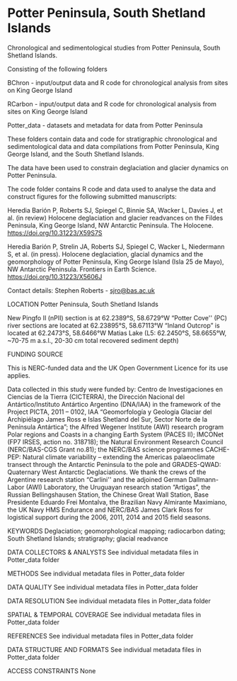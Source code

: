 # Potter Peninsula, South Shetland Islands

Chronological and sedimentological studies from Potter Peninsula, South Shetland Islands.

Consisting of the following folders

BChron -  input/output data and R code for chronological analysis from sites on King George Island 

RCarbon - input/output data and R code for chronological analysis from sites on King George Island 

Potter_data - datasets and metadata for data from Potter Peninsula

These folders contain data and code for stratigraphic chronological and sedimentological data and data compilations from Potter Peninsula, King George Island, and the South Shetland Islands. 

The data have been used to constrain deglaciation and glacier dynamics on Potter Peninsula. 

The code folder contains R code and data used to analyse the data and construct figures for the following submitted manuscripts: 

Heredia Barión P, Roberts SJ, Spiegel C, Binnie SA, Wacker L, Davies J, et al. (in review) Holocene deglaciation and glacier readvances on the Fildes Peninsula, King George Island, NW Antarctic Peninsula. The Holocene. https://doi.org/10.31223/X59S7S

Heredia Barión P, Strelin JA, Roberts SJ, Spiegel C, Wacker L, Niedermann S, et al. (in press). Holocene deglaciation, glacial dynamics and the geomorphology of Potter Peninsula, King George Island (Isla 25 de Mayo), NW Antarctic Peninsula. Frontiers in Earth Science. https://doi.org/10.31223/X5606J

Contact details: Stephen Roberts - sjro@bas.ac.uk

LOCATION
Potter Peninsula, South Shetland Islands

New Pingfo II (nPII) section is at 62.2389°S, 58.6729°W
“Potter Cove'' (PC) river sections are located at 62.23895°S, 58.67113°W
“Inland Outcrop” is located at 62.2473°S, 58.6466°W
Matias Lake (L5: 62.2450°S, 58.6655°W, ~70-75 m a.s.l., 20-30 cm total recovered sediment depth)


FUNDING SOURCE

This is NERC-funded data and the UK Open Government Licence for its use applies.

Data collected in this study were funded by: Centro de Investigaciones en Ciencias de la Tierra (CICTERRA), the Dirección Nacional del Antártico/Instituto Antártico Argentino (DNA/IAA) in the framework of the Project PICTA, 2011 – 0102, IAA “Geomorfología y Geología Glaciar del Archipiélago James Ross e Islas Shetland del Sur, Sector Norte de la Península Antártica”; the Alfred Wegener Institute (AWI) research program Polar regions and Coasts in a changing Earth System (PACES II); IMCONet (FP7 IRSES, action no. 318718); the Natural Environment Research Council (NERC/BAS-CGS Grant no.81); the NERC/BAS science programmes CACHE-PEP: Natural climate variability – extending the Americas palaeoclimate transect through the Antarctic Peninsula to the pole and GRADES-QWAD: Quaternary West Antarctic Deglaciations. We thank the crews of the Argentine research station “Carlini'' and the adjoined German Dallmann-Labor (AWI) Laboratory, the Uruguayan research station “Artigas”, the Russian Bellingshausen Station, the Chinese Great Wall Station, Base Presidente Eduardo Frei Montalva, the Brazilian Navy Almirante Maximiano, the UK Navy HMS Endurance and NERC/BAS James Clark Ross for logistical support during the 2006, 2011, 2014 and 2015 field seasons. 


KEYWORDS
Deglaciation; geomorphological mapping; radiocarbon dating; South Shetland Islands; stratigraphy; glacial readvance

DATA COLLECTORS & ANALYSTS
See individual metadata files in Potter_data folder

METHODS
See individual metadata files in Potter_data folder

DATA QUALITY
See individual metadata files in Potter_data folder

DATA RESOLUTION
See individual metadata files in Potter_data folder

SPATIAL & TEMPORAL COVERAGE
See individual metadata files in Potter_data folder

REFERENCES
See individual metadata files in Potter_data folder

DATA STRUCTURE AND FORMATS
See individual metadata files in Potter_data folder

ACCESS CONSTRAINTS
None

